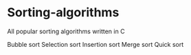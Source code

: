 # Sorting-algorithms
All popular sorting algorithms written in C

Bubble sort
Selection sort
Insertion sort
Merge sort
Quick sort
